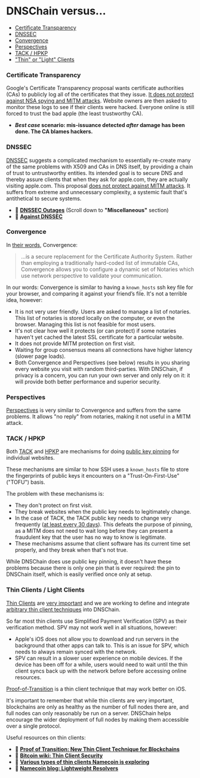 # DNSChain versus...

- [Certificate Transparency](<#certificate-transparency>)
- [DNSSEC](<#dnssec>)
- [Convergence](<#convergence>)
- [Perspectives](<#perspectives>)
- [TACK / HPKP](<#tack--hpkp>)
- ["Thin" or "Light" Clients](<#thin-clients--light-clients>)

### Certificate Transparency

Google's Certificate Transparency proposal wants certificate authorities (CAs) to publicly log all of the certificates that they issue. [It does not protect against NSA spying and MITM attacks](https://blog.okturtles.com/2015/03/certificate-transparency-on-blockchains/). Website owners are then asked to monitor these logs to see if their clients were hacked. Everyone online is still forced to trust the bad apple (the least trustworthy CA).

- __*Best case* scenario: mis-issuance detected _after_ damage has been done. The CA blames hackers.__

### DNSSEC

[DNSSEC](http://www.icann.org/en/about/learning/factsheets/dnssec-qaa-09oct08-en.htm) suggests a complicated mechanism to essentially re-create many of the same problems with X509 and CAs in DNS itself, by providing a chain of trust to untrustworthy entities. Its intended goal is to secure DNS and thereby assure clients that when they ask for apple.com, they are actually visiting apple.com. This proposal [does not protect against MITM attacks](http://www.thoughtcrime.org/blog/ssl-and-the-future-of-authenticity/). It suffers from extreme and unnecessary complexity, a systemic fault that's antithetical to secure systems.

- :page_facing_up: __[DNSSEC Outages](http://ianix.com/pub/dnssec-outages.html)__ (Scroll down to __"Miscellaneous"__ section)
- :page_facing_up: __[Against DNSSEC](http://sockpuppet.org/blog/2015/01/15/against-dnssec/)__

### Convergence

In [their words](http://convergence.io/details.html), Convergence:

> ...is a secure replacement for the Certificate Authority System. Rather than employing a traditionally hard-coded list of immutable CAs, Convergence allows you to configure a dynamic set of Notaries which use network perspective to validate your communication.

In our words: Convergence is similar to having a `known_hosts` ssh key file for your browser, and comparing it against your friend’s file. It's not a terrible idea, however:

- It is not very user friendly. Users are asked to manage a list of notaries. This list of notaries is stored locally on the computer, or even the browser. Managing this list is not feasible for most users.
- It's not clear how well it protects (or can protect) if some notaries haven't yet cached the latest SSL certificate for a particular website.
- It does not provide MITM protection on first visit.
- Waiting for group consensus means all connections have higher latency (slower page loads).
- Both Convergence and Perspectives (see below) results in you sharing every website you visit with random third-parties. With DNSChain, if privacy is a concern, you can run your own server and only rely on it: it will provide both better performance and superior security.

### Perspectives

[Perspectives](http://perspectives-project.org/) is very similar to Convergence and suffers from the same problems. It allows "no reply" from notaries, making it not useful in a MITM attack.

### TACK / HPKP

Both [TACK](https://lwn.net/Articles/499134/) and [HPKP](https://developer.mozilla.org/en-US/docs/Web/Security/Public_Key_Pinning) are mechanisms for doing [public key pinning](https://en.wikipedia.org/wiki/Transport_Layer_Security#Certificate_pinning) for individual websites.

These mechanisms are similar to how SSH uses a `known_hosts` file to store the fingerprints of public keys it encounters on a "Trust-On-First-Use" ("TOFU") basis.

The problem with these mechanisms is:

- They don't protect on first visit.
- They break websites when the public key needs to legitimately change.
- In the case of TACK, the TACK public key needs to change very frequently ([at least every 30 days](https://lwn.net/Articles/499134/)). This defeats the purpose of pinning, as a MITM does not need to wait long before they can present a fraudulent key that the user has no way to know is legitimate.
- These mechanisms assume that client software has its current time set properly, and they break when that's not true.

While DNSChain does use public key pinning, it doesn't have these problems because there is only one pin that is ever required: the pin to DNSChain itself, which is easily verified once only at setup.

### Thin Clients / Light Clients

[Thin Clients](https://en.bitcoin.it/wiki/Thin_Client_Security) are [very important](https://blog.okturtles.com/2015/06/proof-of-transition-new-thin-client-technique-for-blockchains/) and we are working to define and integrate [arbitrary thin client techniques](https://blog.okturtles.com/2015/06/proof-of-transition-new-thin-client-technique-for-blockchains/) into DNSChain.

So far most thin clients use Simplified Payment Verification (SPV) as their verification method. SPV may not work well in all situations, however:

- Apple's iOS does not allow you to download and run servers in the background that other apps can talk to. This is an issue for SPV, which needs to always remain synced with the network.
- SPV can result in a slower user experience on mobile devices. If the device has been off for a while, users would need to wait until the thin client syncs back up with the network before before accessing online resources.

[Proof-of-Transition](https://blog.okturtles.com/2015/06/proof-of-transition-new-thin-client-technique-for-blockchains/) is a thin client technique that may work better on iOS.

It's important to remember that while thin clients are very important, blockchains are only as healthy as the number of full nodes there are, and full nodes can only reasonably be run on a server. DNSChain helps encourage the wider deployment of full nodes by making them accessible over a single protocol.

Useful resources on thin clients:

- :page_facing_up: __[Proof of Transition: New Thin Client Technique for Blockchains](https://blog.okturtles.com/2015/06/proof-of-transition-new-thin-client-technique-for-blockchains/)__
- :page_facing_up: __[Bitcoin wiki: Thin Client Security](https://en.bitcoin.it/wiki/Thin_Client_Security)__
- :page_facing_up: __[Various types of thin clients Namecoin is exploring](https://github.com/hlandau/ncdocs/blob/master/stateofnamecoin.md)__
- :page_facing_up: __[Namecoin blog: Lightweight Resolvers](http://blog.namecoin.org/post/109811339625/lightweight-resolvers)__
